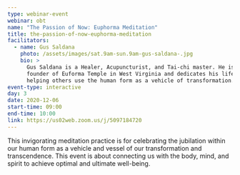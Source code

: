 ```yaml
---
type: webinar-event
webinar: obt
name: "The Passion of Now: Euphorma Meditation"
title: the-passion-of-now-euphorma-meditation
facilitators:
  - name: Gus Saldana
    photo: /assets/images/sat.9am-sun.9am-gus-saldana-.jpg
    bio: >
      Gus Saldana is a Healer, Acupuncturist, and Tai-chi master. He is the
      founder of Euforma Temple in West Virginia and dedicates his life to
      helping others use the human form as a vehicle of transformation.
event-type: interactive
day: 3
date: 2020-12-06
start-time: 09:00
end-time: 10:00
link: https://us02web.zoom.us/j/5097184720
---
```


This invigorating meditation practice is for celebrating the jubilation within our human form as a vehicle and vessel of our transformation and transcendence. This event is about connecting us with the body, mind, and spirit to achieve optimal and ultimate well-being.